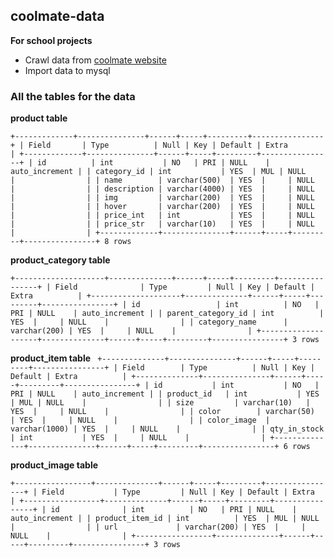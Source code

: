 ## coolmate-data
**For school projects**

- Crawl data from [coolmate website](https://www.coolmate.me/) 
- Import data to mysql

### All the tables for the data 

**product table**

`+-------------+---------------+------+-----+---------+----------------+
| Field       | Type          | Null | Key | Default | Extra          |
+-------------+---------------+------+-----+---------+----------------+
| id          | int           | NO   | PRI | NULL    | auto_increment |
| category_id | int           | YES  | MUL | NULL    |                |
| name        | varchar(500)  | YES  |     | NULL    |                |
| description | varchar(4000) | YES  |     | NULL    |                |
| img         | varchar(200)  | YES  |     | NULL    |                |
| hover       | varchar(200)  | YES  |     | NULL    |                |
| price_int   | int           | YES  |     | NULL    |                |
| price_str   | varchar(10)   | YES  |     | NULL    |                |
+-------------+---------------+------+-----+---------+----------------+
8 rows`

**product_category table**

`+--------------------+--------------+------+-----+---------+----------------+
| Field              | Type         | Null | Key | Default | Extra          |
+--------------------+--------------+------+-----+---------+----------------+
| id                 | int          | NO   | PRI | NULL    | auto_increment |
| parent_category_id | int          | YES  |     | NULL    |                |
| category_name      | varchar(200) | YES  |     | NULL    |                |
+--------------------+--------------+------+-----+---------+----------------+
3 rows`

**product_item table**
`
+--------------+---------------+------+-----+---------+----------------+
| Field        | Type          | Null | Key | Default | Extra          |
+--------------+---------------+------+-----+---------+----------------+
| id           | int           | NO   | PRI | NULL    | auto_increment |
| product_id   | int           | YES  | MUL | NULL    |                |
| size         | varchar(10)   | YES  |     | NULL    |                |
| color        | varchar(50)   | YES  |     | NULL    |                |
| color_image  | varchar(1000) | YES  |     | NULL    |                |
| qty_in_stock | int           | YES  |     | NULL    |                |
+--------------+---------------+------+-----+---------+----------------+
6 rows`

**product_image table**

`+-----------------+--------------+------+-----+---------+----------------+
| Field           | Type         | Null | Key | Default | Extra          |
+-----------------+--------------+------+-----+---------+----------------+
| id              | int          | NO   | PRI | NULL    | auto_increment |
| product_item_id | int          | YES  | MUL | NULL    |                |
| url             | varchar(200) | YES  |     | NULL    |                |
+-----------------+--------------+------+-----+---------+----------------+
3 rows`